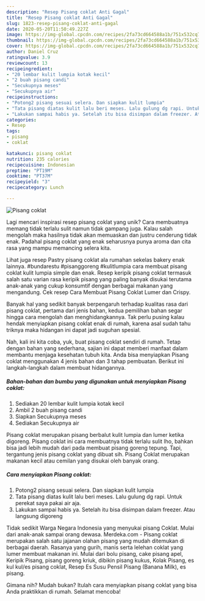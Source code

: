 ```yaml
---
description: "Resep Pisang coklat Anti Gagal"
title: "Resep Pisang coklat Anti Gagal"
slug: 1823-resep-pisang-coklat-anti-gagal
date: 2020-05-20T11:50:49.227Z
image: https://img-global.cpcdn.com/recipes/2fa73cd664588a1b/751x532cq70/pisang-coklat-foto-resep-utama.jpg
thumbnail: https://img-global.cpcdn.com/recipes/2fa73cd664588a1b/751x532cq70/pisang-coklat-foto-resep-utama.jpg
cover: https://img-global.cpcdn.com/recipes/2fa73cd664588a1b/751x532cq70/pisang-coklat-foto-resep-utama.jpg
author: Daniel Cruz
ratingvalue: 3.9
reviewcount: 13
recipeingredient:
- "20 lembar kulit lumpia kotak kecil"
- "2 buah pisang candi"
- "Secukupnya meses"
- "Secukupnya air"
recipeinstructions:
- "Potong2 pisang sesuai selera. Dan siapkan kulit lumpia"
- "Tata pisang diatas kulit lalu beri meses. Lalu gulung dg rapi. Untuk perekat saya pakai air aja."
- "Lakukan sampai habis ya. Setelah itu bisa disimpan dalam freezer. Atau langsung digoreng"
categories:
- Resep
tags:
- pisang
- coklat

katakunci: pisang coklat 
nutrition: 235 calories
recipecuisine: Indonesian
preptime: "PT19M"
cooktime: "PT37M"
recipeyield: "3"
recipecategory: Lunch

---
```



![Pisang coklat](https://img-global.cpcdn.com/recipes/2fa73cd664588a1b/751x532cq70/pisang-coklat-foto-resep-utama.jpg)

Lagi mencari inspirasi resep pisang coklat yang unik? Cara membuatnya memang tidak terlalu sulit namun tidak gampang juga. Kalau salah mengolah maka hasilnya tidak akan memuaskan dan justru cenderung tidak enak. Padahal pisang coklat yang enak seharusnya punya aroma dan cita rasa yang mampu memancing selera kita.

Lihat juga resep Pastry pisang coklat ala rumahan sekelas bakery enak lainnya. #bundarestu #pisanggoreng #kulitlumpia cara membuat pisang coklat kulit lumpia simple dan enak. Resep keripik pisang coklat termasuk salah satu varian rasa keripik pisang yang paling banyak disukai terutama anak-anak yang cukup konsumtif dengan berbagai makanan yang mengandung. Cek resep Cara Membuat Pisang Coklat Lumer dan Crispy.

Banyak hal yang sedikit banyak berpengaruh terhadap kualitas rasa dari pisang coklat, pertama dari jenis bahan, kedua pemilihan bahan segar hingga cara mengolah dan menghidangkannya. Tak perlu pusing kalau hendak menyiapkan pisang coklat enak di rumah, karena asal sudah tahu triknya maka hidangan ini dapat jadi suguhan spesial.


Nah, kali ini kita coba, yuk, buat pisang coklat sendiri di rumah. Tetap dengan bahan yang sederhana, sajian ini dapat memberi manfaat dalam membantu menjaga kesehatan tubuh kita. Anda bisa menyiapkan Pisang coklat menggunakan 4 jenis bahan dan 3 tahap pembuatan. Berikut ini langkah-langkah dalam membuat hidangannya.

<!--inarticleads1-->

##### Bahan-bahan dan bumbu yang digunakan untuk menyiapkan Pisang coklat:

1. Sediakan 20 lembar kulit lumpia kotak kecil
1. Ambil 2 buah pisang candi
1. Siapkan Secukupnya meses
1. Sediakan Secukupnya air


Pisang coklat merupakan pisang berbalut kulit lumpia dan lumer ketika digoreng. Pisang coklat ini cara membuatnya tidak terlalu sulit lho, bahkan bisa jadi lebih mudah dari pada membuat pisang goreng tepung. Tapi, tergantung jenis pisang coklat yang dibuat sih. Pisang Coklat merupakan makanan kecil atau cemilan yang disukai oleh banyak orang. 

<!--inarticleads2-->

##### Cara menyiapkan Pisang coklat:

1. Potong2 pisang sesuai selera. Dan siapkan kulit lumpia
1. Tata pisang diatas kulit lalu beri meses. Lalu gulung dg rapi. Untuk perekat saya pakai air aja.
1. Lakukan sampai habis ya. Setelah itu bisa disimpan dalam freezer. Atau langsung digoreng


Tidak sedikit Warga Negara Indonesia yang menyukai pisang Coklat. Mulai dari anak-anak sampai orang dewasa. Merdeka.com - Pisang coklat merupakan salah satu jajanan olahan pisang yang mudah ditemukan di berbagai daerah. Rasanya yang gurih, manis serta lelehan coklat yang lumer membuat makanan ini. Mulai dari bolu pisang, cake pisang apel, Keripik Pisang, pisang goreng kriuk, dibikin pisang kukus, Kolak Pisang, es kul kul/es pisang coklat, Resep Es Susu Pensil Pisang (Banana Milk), es pisang. 

Gimana nih? Mudah bukan? Itulah cara menyiapkan pisang coklat yang bisa Anda praktikkan di rumah. Selamat mencoba!
